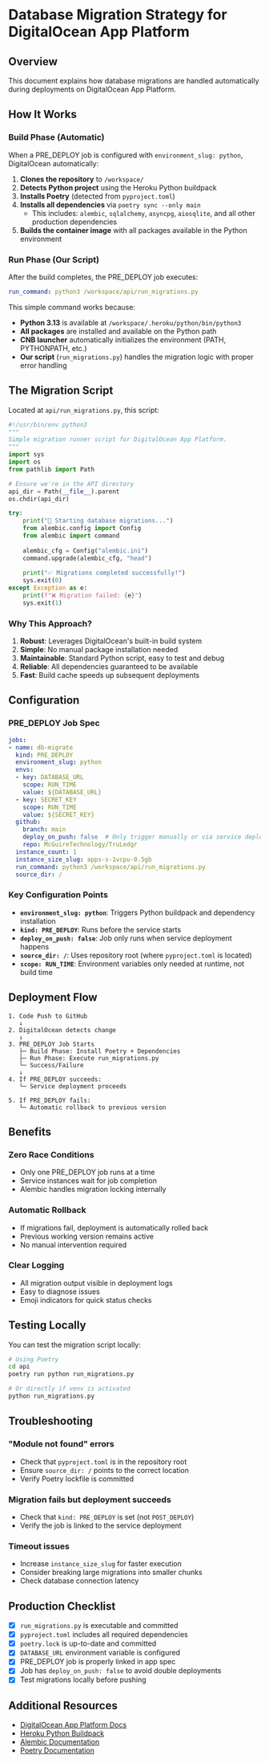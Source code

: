# Database Migration Strategy for DigitalOcean App Platform

## Overview

This document explains how database migrations are handled automatically during deployments on DigitalOcean App Platform.

## How It Works

### Build Phase (Automatic)
When a PRE_DEPLOY job is configured with `environment_slug: python`, DigitalOcean automatically:

1. **Clones the repository** to `/workspace/`
2. **Detects Python project** using the Heroku Python buildpack
3. **Installs Poetry** (detected from `pyproject.toml`)
4. **Installs all dependencies** via `poetry sync --only main`
   - This includes: `alembic`, `sqlalchemy`, `asyncpg`, `aiosqlite`, and all other production dependencies
5. **Builds the container image** with all packages available in the Python environment

### Run Phase (Our Script)
After the build completes, the PRE_DEPLOY job executes:

```yaml
run_command: python3 /workspace/api/run_migrations.py
```

This simple command works because:
- **Python 3.13** is available at `/workspace/.heroku/python/bin/python3`
- **All packages** are installed and available on the Python path
- **CNB launcher** automatically initializes the environment (PATH, PYTHONPATH, etc.)
- **Our script** (`run_migrations.py`) handles the migration logic with proper error handling

## The Migration Script

Located at `api/run_migrations.py`, this script:

```python
#!/usr/bin/env python3
"""
Simple migration runner script for DigitalOcean App Platform.
"""
import sys
import os
from pathlib import Path

# Ensure we're in the API directory
api_dir = Path(__file__).parent
os.chdir(api_dir)

try:
    print("🚀 Starting database migrations...")
    from alembic.config import Config
    from alembic import command
    
    alembic_cfg = Config("alembic.ini")
    command.upgrade(alembic_cfg, "head")
    
    print("✅ Migrations completed successfully!")
    sys.exit(0)
except Exception as e:
    print(f"❌ Migration failed: {e}")
    sys.exit(1)
```

### Why This Approach?

1. **Robust**: Leverages DigitalOcean's built-in build system
2. **Simple**: No manual package installation needed
3. **Maintainable**: Standard Python script, easy to test and debug
4. **Reliable**: All dependencies guaranteed to be available
5. **Fast**: Build cache speeds up subsequent deployments

## Configuration

### PRE_DEPLOY Job Spec

```yaml
jobs:
- name: db-migrate
  kind: PRE_DEPLOY
  environment_slug: python
  envs:
  - key: DATABASE_URL
    scope: RUN_TIME
    value: ${DATABASE_URL}
  - key: SECRET_KEY
    scope: RUN_TIME
    value: ${SECRET_KEY}
  github:
    branch: main
    deploy_on_push: false  # Only trigger manually or via service deployment
    repo: McGuireTechnology/TruLedgr
  instance_count: 1
  instance_size_slug: apps-s-1vcpu-0.5gb
  run_command: python3 /workspace/api/run_migrations.py
  source_dir: /
```

### Key Configuration Points

- **`environment_slug: python`**: Triggers Python buildpack and dependency installation
- **`kind: PRE_DEPLOY`**: Runs before the service starts
- **`deploy_on_push: false`**: Job only runs when service deployment happens
- **`source_dir: /`**: Uses repository root (where `pyproject.toml` is located)
- **`scope: RUN_TIME`**: Environment variables only needed at runtime, not build time

## Deployment Flow

```
1. Code Push to GitHub
   ↓
2. DigitalOcean detects change
   ↓
3. PRE_DEPLOY Job Starts
   ├─ Build Phase: Install Poetry + Dependencies
   ├─ Run Phase: Execute run_migrations.py
   └─ Success/Failure
   ↓
4. If PRE_DEPLOY succeeds:
   └─ Service deployment proceeds
   
5. If PRE_DEPLOY fails:
   └─ Automatic rollback to previous version
```

## Benefits

### Zero Race Conditions
- Only one PRE_DEPLOY job runs at a time
- Service instances wait for job completion
- Alembic handles migration locking internally

### Automatic Rollback
- If migrations fail, deployment is automatically rolled back
- Previous working version remains active
- No manual intervention required

### Clear Logging
- All migration output visible in deployment logs
- Easy to diagnose issues
- Emoji indicators for quick status checks

## Testing Locally

You can test the migration script locally:

```bash
# Using Poetry
cd api
poetry run python run_migrations.py

# Or directly if venv is activated
python run_migrations.py
```

## Troubleshooting

### "Module not found" errors
- Check that `pyproject.toml` is in the repository root
- Ensure `source_dir: /` points to the correct location
- Verify Poetry lockfile is committed

### Migration fails but deployment succeeds
- Check that `kind: PRE_DEPLOY` is set (not `POST_DEPLOY`)
- Verify the job is linked to the service deployment

### Timeout issues
- Increase `instance_size_slug` for faster execution
- Consider breaking large migrations into smaller chunks
- Check database connection latency

## Production Checklist

- [x] `run_migrations.py` is executable and committed
- [x] `pyproject.toml` includes all required dependencies
- [x] `poetry.lock` is up-to-date and committed
- [x] `DATABASE_URL` environment variable is configured
- [x] PRE_DEPLOY job is properly linked in app spec
- [x] Job has `deploy_on_push: false` to avoid double deployments
- [x] Test migrations locally before pushing

## Additional Resources

- [DigitalOcean App Platform Docs](https://docs.digitalocean.com/products/app-platform/)
- [Heroku Python Buildpack](https://github.com/heroku/heroku-buildpack-python)
- [Alembic Documentation](https://alembic.sqlalchemy.org/)
- [Poetry Documentation](https://python-poetry.org/docs/)
